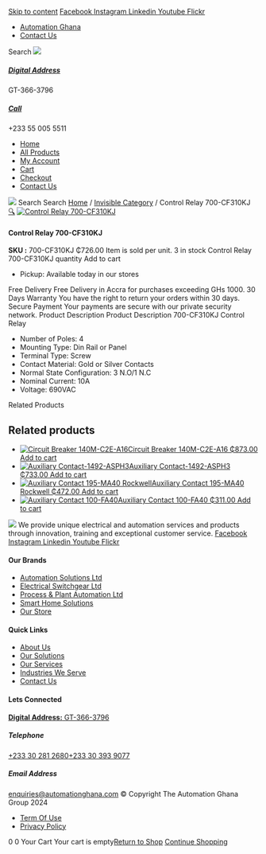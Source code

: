 [Skip to content](https://store.automationghana.com/product/control-relay-700-cf310kj/#content)
[ Facebook ](https://www.facebook.com/automationgh/) [ Instagram ](https://www.instagram.com/automationgh/) [ Linkedin ](https://www.linkedin.com/company/the-automation-ghana-limited/) [ Youtube ](https://www.youtube.com/channel/UCurrRDUSm5oIW39VXjn1u0w) [ Flickr ](https://www.flickr.com/photos/181794037@N07/)
  * [ Automation Ghana ](https://automationghana.com)
  * [ Contact Us ](https://store.automationghana.com/contact/)


Search
[ ![](https://store.automationghana.com/wp-content/uploads/2024/04/Website-TAGG-Logo-BLUE.png) ](https://store.automationghana.com/)
[ ](https://maps.app.goo.gl/m4xeaagWCNbLk4jM6)
#####  [ Digital Address ](https://maps.app.goo.gl/m4xeaagWCNbLk4jM6)
GT-366-3796 
[ ](tel:+233550055511)
#####  [ Call ](tel:+233550055511)
+233 55 005 5511 
  * [Home](https://store.automationghana.com/)
  * [All Products](https://store.automationghana.com/shop/)
  * [My Account](https://store.automationghana.com/my-account/)
  * [Cart](https://store.automationghana.com/cart/)
  * [Checkout](https://store.automationghana.com/checkout/)
  * [Contact Us](https://store.automationghana.com/contact/)


[![](https://store.automationghana.com/wp-content/uploads/2024/04/AutomationGhana_logo_white.png)](https://store.automationghana.com)
Search
Search
[Home](https://store.automationghana.com) / [Invisible Category](https://store.automationghana.com/product-category/invisible-category/) / Control Relay 700-CF310KJ
[🔍](https://store.automationghana.com/product/control-relay-700-cf310kj/)
[![Control Relay 700-CF310KJ](https://store.automationghana.com/wp-content/uploads/2020/12/700-CF310KJ.jpg)](https://store.automationghana.com/wp-content/uploads/2020/12/700-CF310KJ.jpg)
####  Control Relay 700-CF310KJ 
**SKU :** 700-CF310KJ 
₵726.00
Item is sold per unit.
3 in stock
Control Relay 700-CF310KJ quantity
Add to cart
  * Pickup: Available today in our stores


Free Delivery 
Free Delivery in Accra for purchases exceeding GHs 1000. 
30 Days Warranty 
You have the right to return your orders within 30 days. 
Secure Payment 
Your payments are secure with our private security network. 
Product Description
Product Description
700-CF310KJ Control Relay 
  * Number of Poles: 4
  * Mounting Type: Din Rail or Panel
  * Terminal Type: Screw
  * Contact Material: Gold or Silver Contacts
  * Normal State Configuration: 3 N.O/1 N.C
  * Nominal Current: 10A
  * Voltage: 690VAC


Related Products 
## Related products
  * [![Circuit Breaker 140M-C2E-A16](https://store.automationghana.com/wp-content/uploads/2020/12/140M-C2E-A16-300x300.jpg)Circuit Breaker 140M-C2E-A16 ₵873.00 ](https://store.automationghana.com/product/circuit-breaker-140m-c2e-a16/)
[Add to cart](https://store.automationghana.com/product/control-relay-700-cf310kj/?add-to-cart=2979)
  * [![Auxiliary Contact-1492-ASPH3](https://store.automationghana.com/wp-content/uploads/2020/12/1492-ASPH3-300x300.jpg)Auxiliary Contact-1492-ASPH3 ₵733.00 ](https://store.automationghana.com/product/auxiliary-contact-1492-asph3/)
[Add to cart](https://store.automationghana.com/product/control-relay-700-cf310kj/?add-to-cart=2967)
  * [![Auxiliary Contact 195-MA40 Rockwell](https://store.automationghana.com/wp-content/uploads/2020/11/195-MA40.jpg)Auxiliary Contact 195-MA40 Rockwell ₵472.00 ](https://store.automationghana.com/product/auxiliary-contact-195-ma40/)
[Add to cart](https://store.automationghana.com/product/control-relay-700-cf310kj/?add-to-cart=2944)
  * [![Auxiliary Contact 100-FA40](https://store.automationghana.com/wp-content/uploads/2020/11/100-FA40.jpg)Auxiliary Contact 100-FA40 ₵311.00 ](https://store.automationghana.com/product/auxiliary-contact-100-fa40-rockwell/)
[Add to cart](https://store.automationghana.com/product/control-relay-700-cf310kj/?add-to-cart=2939)


![](https://store.automationghana.com/wp-content/uploads/2024/04/AutomationGhana_logo_white.png)
We provide unique electrical and automation services and products through innovation, training and exceptional customer service.
[ Facebook ](https://www.facebook.com/automationgh/) [ Instagram ](https://www.instagram.com/automationgh/) [ Linkedin ](https://www.linkedin.com/company/the-automation-ghana-limited/) [ Youtube ](https://www.youtube.com/channel/UCurrRDUSm5oIW39VXjn1u0w) [ Flickr ](https://www.flickr.com/photos/181794037@N07/)
#### Our Brands
  * [ Automation Solutions Ltd ](https://store.automationghana.com/product/control-relay-700-cf310kj/)
  * [ Electrical Switchgear Ltd ](https://store.automationghana.com/product/control-relay-700-cf310kj/)
  * [ Process & Plant Automation Ltd ](https://store.automationghana.com/product/control-relay-700-cf310kj/)
  * [ Smart Home Solutions ](https://store.automationghana.com/product/control-relay-700-cf310kj/)
  * [ Our Store ](https://store.automationghana.com/product/control-relay-700-cf310kj/)


#### Quick Links
  * [ About Us ](https://store.automationghana.com/product/control-relay-700-cf310kj/)
  * [ Our Solutions ](https://store.automationghana.com/product/control-relay-700-cf310kj/)
  * [ Our Services ](https://store.automationghana.com/product/control-relay-700-cf310kj/)
  * [ Industries We Serve ](https://store.automationghana.com/product/control-relay-700-cf310kj/)
  * [ Contact Us ](https://store.automationghana.com/product/control-relay-700-cf310kj/)


#### Lets Connected
[**Digital Address:** GT-366-3796](https://maps.app.goo.gl/m4xeaagWCNbLk4jM6)
#####  Telephone 
[ +233 30 281 2680](tel:+233302812680)[+233 30 393 9077](https://store.automationghana.com/product/control-relay-700-cf310kj/+233303939077)
#####  Email Address 
enquiries@automationghana.com 
© Copyright The Automation Ghana Group 2024
  * [ Term Of Use ](https://store.automationghana.com/product/control-relay-700-cf310kj/)
  * [ Privacy Policy ](https://store.automationghana.com/product/control-relay-700-cf310kj/)


0
0
Your Cart
Your cart is empty[Return to Shop](https://store.automationghana.com/shop/)
[Continue Shopping](https://store.automationghana.com/product/control-relay-700-cf310kj/)
